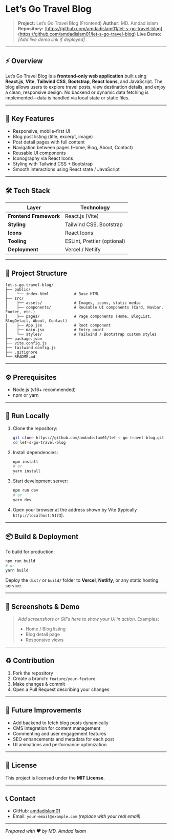 # Let’s Go Travel Blog

> **Project:** Let’s Go Travel Blog (Frontend)
> **Author:** MD. Amdad Islam
> **Repository:** [https://github.com/amdadislam01/let-s-go-travel-blog](https://github.com/amdadislam01/let-s-go-travel-blog)
> **Live Demo:** *[Add live demo link if deployed]*

---

## ⚡ Overview

Let’s Go Travel Blog is a **frontend-only web application** built using **React.js**, **Vite**, **Tailwind CSS**, **Bootstrap**, **React Icons**, and JavaScript. The blog allows users to explore travel posts, view destination details, and enjoy a clean, responsive design. No backend or dynamic data fetching is implemented—data is handled via local state or static files.

---

## 🎯 Key Features

* Responsive, mobile-first UI
* Blog post listing (title, excerpt, image)
* Post detail pages with full content
* Navigation between pages (Home, Blog, About, Contact)
* Reusable UI components
* Iconography via React Icons
* Styling with Tailwind CSS + Bootstrap
* Smooth interactions using React state / JavaScript

---

## 🛠 Tech Stack

| Layer                  | Technology                  |
| ---------------------- | --------------------------- |
| **Frontend Framework** | React.js (Vite)             |
| **Styling**            | Tailwind CSS, Bootstrap     |
| **Icons**              | React Icons                 |
| **Tooling**            | ESLint, Prettier (optional) |
| **Deployment**         | Vercel / Netlify            |

---

## 📁 Project Structure

```
let-s-go-travel-blog/
├── public/
│    └── index.html           # Base HTML
├── src/
│    ├── assets/              # Images, icons, static media
│    ├── components/          # Reusable UI components (Card, Navbar, Footer, etc.)
│    ├── pages/               # Page components (Home, BlogList, BlogDetail, About, Contact)
│    ├── App.jsx              # Root component
│    ├── main.jsx             # Entry point
│    └── styles/              # Tailwind / Bootstrap custom styles
├── package.json
├── vite.config.js
├── tailwind.config.js
├── .gitignore
└── README.md
```

---

## ⚙️ Prerequisites

* Node.js (v16+ recommended)
* npm or yarn

---

## 🚀 Run Locally

1. Clone the repository:

   ```bash
   git clone https://github.com/amdadislam01/let-s-go-travel-blog.git
   cd let-s-go-travel-blog
   ```

2. Install dependencies:

   ```bash
   npm install
   # or
   yarn install
   ```

3. Start development server:

   ```bash
   npm run dev
   # or
   yarn dev
   ```

4. Open your browser at the address shown by Vite (typically `http://localhost:5173`).

---

## 📦 Build & Deployment

To build for production:

```bash
npm run build
# or
yarn build
```

Deploy the `dist/` or `build/` folder to **Vercel**, **Netlify**, or any static hosting service.

---

## 📸 Screenshots & Demo

> *Add screenshots or GIFs here to show your UI in action.*
> Examples:
>
> * Home / Blog listing
> * Blog detail page
> * Responsive views

---

## ♻️ Contribution

1. Fork the repository
2. Create a branch: `feature/your-feature`
3. Make changes & commit
4. Open a Pull Request describing your changes

---

## 🚀 Future Improvements

* Add backend to fetch blog posts dynamically
* CMS integration for content management
* Commenting and user engagement features
* SEO enhancements and metadata for each post
* UI animations and performance optimization

---

## 📝 License

This project is licensed under the **MIT License**.

---

## 📞 Contact

* GitHub: [amdadislam01](https://github.com/amdadislam01)
* Email: `your-email@example.com` *(replace with your real email)*

---

*Prepared with ❤️ by MD. Amdad Islam*
